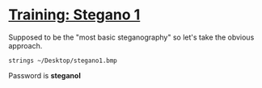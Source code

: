 # [Training: Stegano 1](https://www.wechall.net/challenge/training/stegano1/index.php)

Supposed to be the "most basic steganography" so let's take the obvious approach.

`strings ~/Desktop/stegano1.bmp`

Password is **steganoI**
